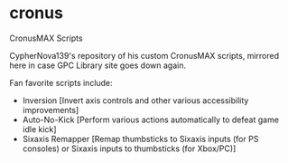 # cronus
 CronusMAX Scripts

CypherNova139's repository of his custom CronusMAX scripts, mirrored here in case GPC Library site goes down again.

Fan favorite scripts include:
 - Inversion [Invert axis controls and other various accessibility improvements]
 - Auto-No-Kick [Perform various actions automatically to defeat game idle kick]
 - Sixaxis Remapper [Remap thumbsticks to Sixaxis inputs (for PS consoles) or Sixaxis inputs to thumbsticks (for Xbox/PC)]
 